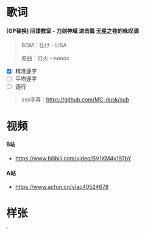 # 歌词

#### [OP替换] 间谍教室 - 刀剑神域 进击篇 无星之夜的咏叹调

> BGM：往け - LiSA
>
> 原曲：灯火 - nonoc

- [x] 精准逐字
- [ ] 平均逐字
- [ ] 逐行

> ass字幕：https://github.com/MC-dusk/sub

# 视频

#### B站

- https://www.bilibili.com/video/BV1KM4y197bY

#### A站

- https://www.acfun.cn/v/ac40524678

# 样张

<img src="https://i1.hdslb.com/bfs/archive/111fd81a4c198759e9893076921e98183e75d6a7.jpg" style="zoom:25%;" />
